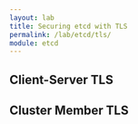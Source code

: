 ```yaml
---
layout: lab
title: Securing etcd with TLS
permalink: /lab/etcd/tls/
module: etcd
---
```


## Client-Server TLS

## Cluster Member TLS
